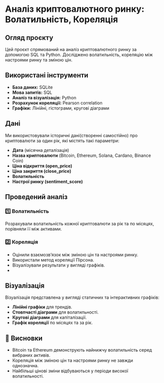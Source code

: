# Аналіз криптовалютного ринку: Волатильність, Кореляція

## Огляд проєкту
Цей проєкт спрямований на аналіз криптовалютного ринку за допомогою SQL та Python. Досліджено волатильність, кореляцію між настроями ринку та зміною цін.

## Використані інструменти
- **База даних:** SQLite
- **Мова запитів:** SQL
- **Аналіз та візуалізація:** Python
- **Розрахунок кореляції:** Pearson correlation
- **Графіки:** Лінійні, гістограми, кругові діаграми

## Дані
Ми використовували історичні дані(створенні самостійно) про криптовалюти за один рік, які містять такі параметри:
- **Дата** (місячна деталізація)
- **Назва криптовалюти** (Bitcoin, Ethereum, Solana, Cardano, Binance Coin)
- **Ціна відкриття (open_price)**
- **Ціна закриття (close_price)**
- **Волатильність**
- **Настрої ринку (sentiment_score)**

## Проведений аналіз
### 1️⃣ Волатильність
Розрахували волатильність кожної криптовалюти за рік та по місяцях, порівняли її між активами.

### 2️⃣ Кореляція
- Оцінили взаємозв’язок між зміною цін та настроями ринку.
- Використали метод кореляції Пірсона.
- Візуалізували результати у вигляді графіків.
- 
## Візуалізація
Візуалізація представлена у вигляді статичних та інтерактивних графіків:
- **Лінійні графіки** для трендів.
- **Стовпчасті діаграми** для волатильності.
- **Кругові діаграми** для капіталізації.
- **Графік кореляції** по місяцях та за рік.

## 📌 Висновки
- Bitcoin та Ethereum демонструють найнижчу волатильність серед вибраних активів.
- Кореляція між зміною цін та настроями ринку не завжди однозначна.
- Найбільші цінові зміни відбуваються у періоди високої волатильності.


